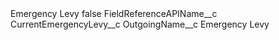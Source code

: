 <?xml version="1.0" encoding="UTF-8"?>
<CustomMetadata xmlns="http://soap.sforce.com/2006/04/metadata" xmlns:xsi="http://www.w3.org/2001/XMLSchema-instance" xmlns:xsd="http://www.w3.org/2001/XMLSchema">
    <label>Emergency Levy</label>
    <protected>false</protected>
    <values>
        <field>FieldReferenceAPIName__c</field>
        <value xsi:type="xsd:string">CurrentEmergencyLevy__c</value>
    </values>
    <values>
        <field>OutgoingName__c</field>
        <value xsi:type="xsd:string">Emergency Levy</value>
    </values>
</CustomMetadata>
